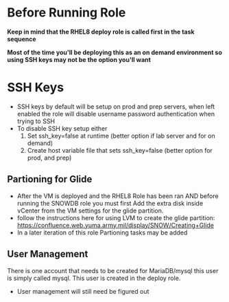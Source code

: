 # Before Running Role
**Keep in mind that the RHEL8 deploy role is called first in the task sequence**

**Most of the time you'll be deploying this as an on demand environment so using SSH keys may not be the option you'll want**

# SSH Keys
* SSH keys by default will be setup on prod and prep servers, when left enabled the role will disable username password authentication when trying to SSH
* To disable SSH key setup either
    1. Set ssh_key=false at runtime (better option if lab server and for on demand)
    2. Create host variable file that sets ssh_key=false (better option for prod, and prep)

## Partioning for Glide
* After the VM is deployed and the RHEL8 Role has been ran AND before running the SNOWDB role you must first
    Add the extra disk inside vCenter from the VM settings for the glide partition. 
* follow the instructions here for using LVM to create the glide partition: 
https://confluence.web.yuma.army.mil/display/SNOW/Creating+Glide
* In a later iteration of this role Partioning tasks may be added

## User Management
There is one account that needs to be created for MariaDB/mysql this user is simply called mysql. 
This user is created in the deploy role. 
* User management will still need be figured out

